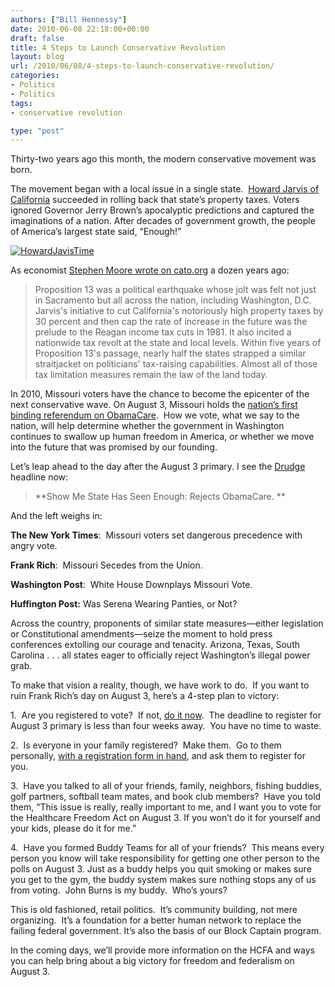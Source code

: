 ```yaml
---
authors: ["Bill Hennessy"]
date: 2010-06-08 22:18:00+00:00
draft: false
title: 4 Steps to Launch Conservative Revolution
layout: blog
url: /2010/06/08/4-steps-to-launch-conservative-revolution/
categories:
- Politics
- Politics
tags:
- conservative revolution

type: "post"
---
```


Thirty-two years ago this month, the modern conservative movement was born.

The movement began with a local issue in a single state.  [Howard Jarvis of California](https://www.hjta.org/) succeeded in rolling back that state’s property taxes. Voters ignored Governor Jerry Brown’s apocalyptic predictions and captured the imaginations of a nation. After decades of government growth, the people of America’s largest state said, “Enough!”

[![HowardJavisTime](https://hennessysview.com/wp-content/uploads/2010/06/HowardJavisTime_thumb.jpg)
](https://hennessysview.com/wp-content/uploads/2010/06/HowardJavisTime.jpg)

As economist [Stephen Moore wrote on cato.org](https://www.cato.org/pub_display.php?pub_id=5682) a dozen years ago:


> Proposition 13 was a political earthquake whose jolt was felt not just in Sacramento but all across the nation, including Washington, D.C. Jarvis's initiative to cut California's notoriously high property taxes by 30 percent and then cap the rate of increase in the future was the prelude to the Reagan income tax cuts in 1981. It also incited a nationwide tax revolt at the state and local levels. Within five years of Proposition 13's passage, nearly half the states strapped a similar straitjacket on politicians' tax-raising capabilities. Almost all of those tax limitation measures remain the law of the land today.


In 2010, Missouri voters have the chance to become the epicenter of the next conservative wave. On August 3, Missouri holds the [nation’s first binding referendum on ObamaCare](https://www.24thstate.com/2010/05/the-missouri-healthcare-freedom-act.html).  How we vote, what we say to the nation, will help determine whether the government in Washington continues to swallow up human freedom in America, or whether we move into the future that was promised by our founding.

Let’s leap ahead to the day after the August 3 primary. I see the [Drudge](https://www.drudgereport.com) headline now:


> **Show Me State Has Seen Enough: Rejects ObamaCare. **


And the left weighs in:

**The New York Times**:  Missouri voters set dangerous precedence with angry vote.

**Frank Rich**:  Missouri Secedes from the Union.

**Washington Post**:  White House Downplays Missouri Vote.

**Huffington Post:** Was Serena Wearing Panties, or Not?

Across the country, proponents of similar state measures—either legislation or Constitutional amendments—seize the moment to hold press conferences extolling our courage and tenacity. Arizona, Texas, South Carolina . . . all states eager to officially reject Washington’s illegal power grab.

To make that vision a reality, though, we have work to do.  If you want to ruin Frank Rich’s day on August 3, here’s a 4-step plan to victory:

1.  Are you registered to vote?  If not, [do it now](https://www.co.st-louis.mo.us/elections/VOTER_REG_APP.pdf).  The deadline to register for August 3 primary is less than four weeks away.  You have no time to waste.

2.  Is everyone in your family registered?  Make them.  Go to them personally, [with a registration form in hand](https://www.co.st-louis.mo.us/elections/VOTER_REG_APP.pdf), and ask them to register for you.

3.  Have you talked to all of your friends, family, neighbors, fishing buddies, golf partners, softball team mates, and book club members?  Have you told them, “This issue is really, really important to me, and I want you to vote for the Healthcare Freedom Act on August 3. If you won’t do it for yourself and your kids, please do it for me.”

4.  Have you formed Buddy Teams for all of your friends?  This means every person you know will take responsibility for getting one other person to the polls on August 3. Just as a buddy helps you quit smoking or makes sure you get to the gym, the buddy system makes sure nothing stops any of us from voting.  John Burns is my buddy.  Who’s yours?

This is old fashioned, retail politics.  It’s community building, not mere organizing.  It’s a foundation for a better human network to replace the failing federal government. It’s also the basis of our Block Captain program.

In the coming days, we’ll provide more information on the HCFA and ways you can help bring about a big victory for freedom and federalism on August 3.
